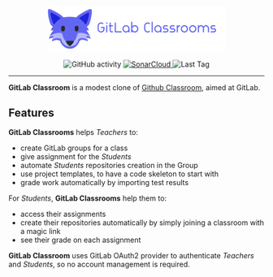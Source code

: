 <p align="center">
  <img src="src/main/docs/logo-with-text.png" alt="GitLab Classrooms Logo" width="350">
</p>

<p align="center">
<img alt="GitHub activity" src="https://img.shields.io/github/commit-activity/m/juwit/gitlab-classrooms?color=00FF0">
<a href="https://sonarcloud.io/project/overview?id=gitlab-classrooms_gitlab-classrooms">
<img alt="SonarCloud" src="https://sonarcloud.io/api/project_badges/measure?project=gitlab-classrooms_gitlab-classrooms&metric=alert_status">
</a>
<img alt="Last Tag" src="https://img.shields.io/github/v/tag/juwit/gitlab-classrooms">
</p>

---

**GitLab Classroom** is a modest clone of [Github Classroom](https://classroom.github.com/), aimed at GitLab.

## Features

**GitLab Classrooms** helps _Teachers_ to:

* create GitLab groups for a class
* give assignment for the _Students_
* automate _Students_ repositories creation in the Group
* use project templates, to have a code skeleton to start with
* grade work automatically by importing test results

For _Students_, **GitLab Classrooms** help them to:

* access their assignments
* create their repositories automatically by simply joining a classroom with a magic link
* see their grade on each assignment

**GitLab Classroom** uses GitLab OAuth2 provider to authenticate _Teachers_ and _Students_, so no account management is required.

